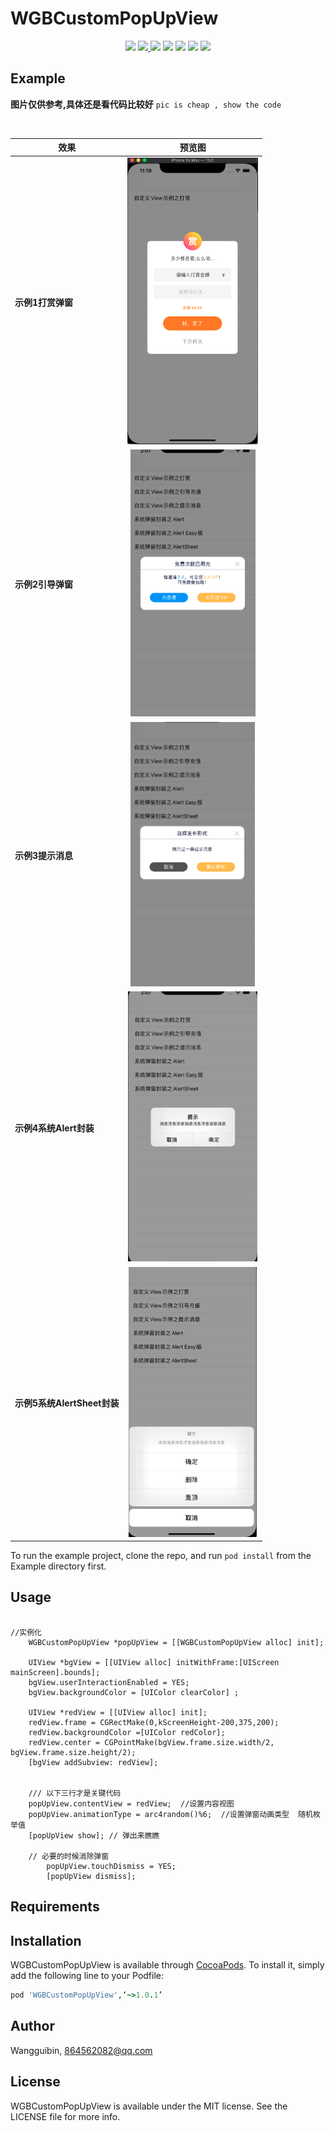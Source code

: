# WGBCustomPopUpView

<p align='center'>
<img src="https://img.shields.io/badge/build-passing-brightgreen.svg">
<a href="https://cocoapods.org/pods/WGBCustomPopUpView"> <img src="https://img.shields.io/cocoapods/v/WGBCustomPopUpView.svg?style=flat"> </a>
<img src="https://img.shields.io/badge/platform-iOS-ff69b4.svg">
<img src="https://img.shields.io/badge/language-Objective--C-orange.svg">
<a href=""><img src="https://img.shields.io/badge/license-MIT-000000.svg"></a>
<a href="http://wangguibin.github.io"><img src="https://img.shields.io/badge/Blog-CoderWGB-80d4f9.svg?style=flat"></a>
<img src="https://img.shields.io/badge/Enjoy-it%20!-brightgreen.svg?colorA=a0cd34">
</p>

## Example
**图片仅供参考,具体还是看代码比较好**
`pic is cheap , show the code `



<br/>

| 效果 | 预览图 |
| ----- | :----------------------------------------------------------: |
| **示例1打赏弹窗** | <img src="./ExampleImages/1.png" alt="1" style="zoom:50%;" /> |
|   **示例2引导弹窗**   | <img src="./ExampleImages/2.png" alt="2" style="zoom:50%;" /> |
|  **示例3提示消息**    | <img src="./ExampleImages/3.png" alt="3" style="zoom:50%;" /> |
|   **示例4系统Alert封装**    | <img src="./ExampleImages/4.png" alt="4" style="zoom:50%;" /> |
|   **示例5系统AlertSheet封装**    | <img src="./ExampleImages/5.png" alt="5" style="zoom:50%;" /> |














To run the example project, clone the repo, and run `pod install` from the Example directory first.

## Usage

```objc

//实例化	
  	WGBCustomPopUpView *popUpView = [[WGBCustomPopUpView alloc] init];
  	
	UIView *bgView = [[UIView alloc] initWithFrame:[UIScreen mainScreen].bounds];
	bgView.userInteractionEnabled = YES;
	bgView.backgroundColor = [UIColor clearColor] ;

  	UIView *redView = [[UIView alloc] init];
  	redView.frame = CGRectMake(0,kScreenHeight-200,375,200);
  	redView.backgroundColor =[UIColor redColor];
	redView.center = CGPointMake(bgView.frame.size.width/2, bgView.frame.size.height/2);
	[bgView addSubview: redView];


	/// 以下三行才是关键代码 
  	popUpView.contentView = redView;  //设置内容视图
  	popUpView.animationType = arc4random()%6;  //设置弹窗动画类型  随机枚举值  
  	[popUpView show]; // 弹出来瞧瞧

  	// 必要的时候消除弹窗
  		popUpView.touchDismiss = YES;
  		[popUpView dismiss];

```

## Requirements

## Installation

WGBCustomPopUpView is available through [CocoaPods](https://cocoapods.org). To install
it, simply add the following line to your Podfile:

```ruby
pod 'WGBCustomPopUpView',‘~>1.0.1’
```

## Author

Wangguibin, 864562082@qq.com

## License

WGBCustomPopUpView is available under the MIT license. See the LICENSE file for more info.
